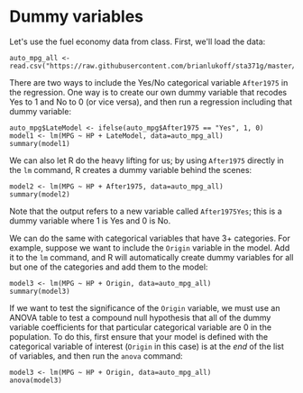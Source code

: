 # Dummy variables

Let's use the fuel economy data from class. First, we'll load the data:

	auto_mpg_all <- read.csv("https://raw.githubusercontent.com/brianlukoff/sta371g/master/data/auto_mpg_all.csv")
	
There are two ways to include the Yes/No categorical variable `After1975` in the regression. One way is to create our own dummy variable that recodes Yes to 1 and No to 0 (or vice versa), and then run a regression including that dummy variable:

	auto_mpg$LateModel <- ifelse(auto_mpg$After1975 == "Yes", 1, 0)
	model1 <- lm(MPG ~ HP + LateModel, data=auto_mpg_all)
	summary(model1)
	
We can also let R do the heavy lifting for us; by using `After1975` directly in the `lm` command, R creates a dummy variable behind the scenes:

	model2 <- lm(MPG ~ HP + After1975, data=auto_mpg_all)
	summary(model2)
	
Note that the output refers to a new variable called `After1975Yes`; this is a dummy variable where 1 is Yes and 0 is No.

We can do the same with categorical variables that have 3+ categories. For example, suppose we want to include the `Origin` variable in the model. Add it to the `lm` command, and R will automatically create dummy variables for all but one of the categories and add them to the model:

	model3 <- lm(MPG ~ HP + Origin, data=auto_mpg_all)
	summary(model3)
	
If we want to test the significance of the `Origin` variable, we must use an ANOVA table to test a compound null hypothesis that all of the dummy variable coefficients for that particular categorical variable are 0 in the population.  To do this, first ensure that your model is defined with the categorical variable of interest (`Origin` in this case) is at the *end* of the list of variables, and then run the `anova` command:

	model3 <- lm(MPG ~ HP + Origin, data=auto_mpg_all)
	anova(model3)